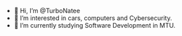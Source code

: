 - 👋 Hi, I’m @TurboNatee
- 👀 I’m interested in cars, computers and Cybersecurity.
- 🌱 I’m currently studying Software Development in MTU.

<!---
TurboNatee/TurboNatee is a ✨ special ✨ repository because its `README.md` (this file) appears on your GitHub profile.
You can click the Preview link to take a look at your changes.
--->
